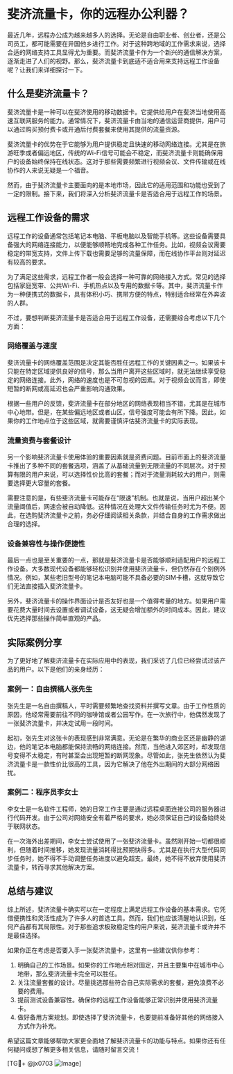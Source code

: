 # 斐济流量卡，你的远程办公利器？

最近几年，远程办公成为越来越多人的选择。无论是自由职业者、创业者，还是公司员工，都可能需要在异国他乡进行工作。对于这种跨地域的工作需求来说，选择合适的网络支持工具显得尤为重要。而斐济流量卡作为一个新兴的通信解决方案，逐渐走进了人们的视野。那么，斐济流量卡到底适不适合用来支持远程工作设备呢？让我们来详细探讨一下。

## 什么是斐济流量卡？

斐济流量卡是一种可以在斐济使用的移动数据卡。它提供给用户在斐济当地使用高速互联网服务的能力。通常情况下，斐济流量卡由当地的通信运营商提供，用户可以通过购买预付费卡或开通后付费套餐来使用其提供的流量资源。

斐济流量卡的优势在于它能够为用户提供稳定且快速的移动网络连接。尤其是在旅游旺季或者偏远地区，传统的Wi-Fi信号可能会不稳定，而斐济流量卡则能确保用户的设备始终保持在线状态。这对于那些需要频繁进行视频会议、文件传输或在线协作的人来说无疑是一个福音。

然而，由于斐济流量卡主要面向的是本地市场，因此它的适用范围和功能也受到了一定的限制。接下来，我们将深入分析斐济流量卡是否适合用于远程工作的场景。

## 远程工作设备的需求

远程工作的设备通常包括笔记本电脑、平板电脑以及智能手机等。这些设备需要具备强大的网络连接能力，以便能够顺畅地完成各种工作任务。比如，视频会议需要稳定的带宽支持，文件上传下载也需要足够的流量保障，而在线协作平台则对延迟有较高的要求。

为了满足这些需求，远程工作者一般会选择一种可靠的网络接入方式。常见的选择包括家庭宽带、公共Wi-Fi、手机热点以及专用的数据卡等。其中，斐济流量卡作为一种便携式的数据卡，具有体积小巧、携带方便的特点，特别适合经常在外奔波的人群。

不过，要想判断斐济流量卡是否适合用于远程工作设备，还需要综合考虑以下几个方面：

### 网络覆盖与速度

斐济流量卡的网络覆盖范围是决定其能否胜任远程工作的关键因素之一。如果该卡只能在特定区域提供良好的信号，那么当用户离开这些区域时，就无法继续享受稳定的网络连接。此外，网络的速度也是不可忽视的因素。对于视频会议而言，即使短暂的断网或高延迟也会严重影响沟通效果。

根据一些用户的反馈，斐济流量卡在部分地区的网络表现相当不错，尤其是在城市中心地带。但是，在某些偏远地区或者山区，信号强度可能会有所下降。因此，如果你的工作地点位于这些区域，就需要谨慎评估斐济流量卡的实际表现。

### 流量资费与套餐设计

另一个影响斐济流量卡使用体验的重要因素就是资费问题。目前市面上的斐济流量卡推出了多种不同的套餐选项，涵盖了从基础流量到无限流量的不同层次。对于预算有限的用户来说，可以选择性价比高的套餐；而对于流量消耗较大的用户，则需要选择更大容量的套餐。

需要注意的是，有些斐济流量卡可能存在“限速”机制。也就是说，当用户超出某个流量阈值后，网速会被自动降低。这种情况在处理大文件传输任务时尤为不便。因此，在选购斐济流量卡之前，务必仔细阅读相关条款，并结合自身的工作需求做出合理的选择。

### 设备兼容性与操作便捷性

最后一点也是至关重要的一点，那就是斐济流量卡是否能够顺利适配用户的远程工作设备。大多数现代设备都能够轻松识别并使用斐济流量卡，但仍然存在个别例外情况。例如，某些老旧型号的笔记本电脑可能不具备必要的SIM卡槽，这就导致它们无法直接插入斐济流量卡。

另外，斐济流量卡的操作界面设计是否友好也是一个值得考量的地方。如果用户需要花费大量时间去设置或者调试设备，这无疑会增加额外的时间成本。因此，建议优先选择那些操作简单直观的产品。

## 实际案例分享

为了更好地了解斐济流量卡在实际应用中的表现，我们采访了几位已经尝试过该产品的用户。以下是他们的亲身经历：

### 案例一：自由撰稿人张先生

张先生是一名自由撰稿人，平时需要频繁地查找资料并撰写文章。由于工作性质的原因，他经常需要前往不同的咖啡馆或者公园写作。在一次旅行中，他偶然发现了一张斐济流量卡，并决定试用一段时间。

起初，张先生对这张卡的表现感到非常满意。无论是在繁华的商业区还是幽静的湖边，他的笔记本电脑都能保持流畅的网络连接。然而，当他进入郊区时，却发现信号变得不太稳定，有时甚至会出现短暂的断网现象。尽管如此，张先生依然认为斐济流量卡是一款性价比很高的工具，因为它解决了他在外出期间的大部分网络困扰。

### 案例二：程序员李女士

李女士是一名软件工程师，她的日常工作主要是通过远程桌面连接公司的服务器进行代码开发。由于公司对网络安全有着严格的要求，她必须保证自己的设备始终处于联网状态。

在一次海外出差期间，李女士尝试使用了一张斐济流量卡。虽然刚开始一切都很顺利，但随着时间推移，她发现流量消耗得比预期快得多。尤其是在执行大型代码同步任务时，她不得不手动调整任务进度以避免超支。最终，她不得不放弃使用斐济流量卡，转而寻求其他解决方案。

## 总结与建议

综上所述，斐济流量卡确实可以在一定程度上满足远程工作设备的基本需求。它凭借便携性和灵活性成为了许多人的首选工具。然而，我们也应该清醒地认识到，任何产品都有其局限性。对于那些追求极致稳定性的用户来说，斐济流量卡或许并不是最佳选择。

如果你正在考虑是否要入手一张斐济流量卡，这里有一些建议供你参考：

1. 明确自己的工作场景。如果你的工作地点相对固定，并且主要集中在城市中心地带，那么斐济流量卡完全可以胜任。
2. 关注流量套餐的设计。尽量挑选那些符合自己实际需求的套餐，避免浪费不必要的费用。
3. 提前测试设备兼容性。确保你的远程工作设备能够正常识别并使用斐济流量卡。
4. 做好备用方案规划。即使选择了斐济流量卡，也要提前准备好其他的网络接入方式作为补充。

希望这篇文章能够帮助大家更全面地了解斐济流量卡的功能与特点。如果你还有任何疑问或想了解更多相关信息，请随时留言交流！

[TG💪+ @jx0703 ![Image](https://github.com/user-attachments/assets/dbca1d08-cadb-493c-b0ec-ad6f7a83f270)]